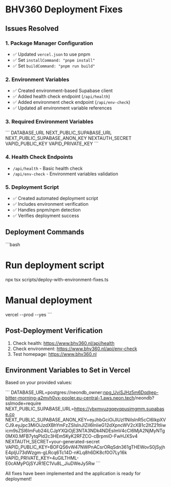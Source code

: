 # BHV360 Deployment Fixes

## Issues Resolved

### 1. Package Manager Configuration
- ✅ Updated `vercel.json` to use pnpm
- ✅ Set `installCommand: "pnpm install"`
- ✅ Set `buildCommand: "pnpm run build"`

### 2. Environment Variables
- ✅ Created environment-based Supabase client
- ✅ Added health check endpoint (`/api/health`)
- ✅ Added environment check endpoint (`/api/env-check`)
- ✅ Updated all environment variable references

### 3. Required Environment Variables
\`\`\`
DATABASE_URL
NEXT_PUBLIC_SUPABASE_URL
NEXT_PUBLIC_SUPABASE_ANON_KEY
NEXTAUTH_SECRET
VAPID_PUBLIC_KEY
VAPID_PRIVATE_KEY
\`\`\`

### 4. Health Check Endpoints
- `/api/health` - Basic health check
- `/api/env-check` - Environment variables validation

### 5. Deployment Script
- ✅ Created automated deployment script
- ✅ Includes environment verification
- ✅ Handles pnpm/npm detection
- ✅ Verifies deployment success

## Deployment Commands

\`\`\`bash
# Run deployment script
npx tsx scripts/deploy-with-environment-fixes.ts

# Manual deployment
vercel --prod --yes
\`\`\`

## Post-Deployment Verification

1. Check health: https://www.bhv360.nl/api/health
2. Check environment: https://www.bhv360.nl/api/env-check
3. Test homepage: https://www.bhv360.nl

## Environment Variables to Set in Vercel

Based on your provided values:

\`\`\`
DATABASE_URL=postgres://neondb_owner:npg_UviSJHz5m6Dq@ep-bitter-morning-a2mvh0vx-pooler.eu-central-1.aws.neon.tech/neondb?sslmode=require
NEXT_PUBLIC_SUPABASE_URL=https://ybxmvuzgqevqpusimgmm.supabase.co
NEXT_PUBLIC_SUPABASE_ANON_KEY=eyJhbGciOiJIUzI1NiIsInR5cCI6IkpXVCJ9.eyJpc3MiOiJzdXBhYmFzZSIsInJlZiI6InlieG12dXpncWV2cXB1c2ltZ21tIiwicm9sZSI6ImFub24iLCJpYXQiOjE3NTA3NDk4NDEsImV4cCI6MjA2NjMyNTg0MX0.MFB7ytqPId2c3HEm5KyK2RFZCO-cBrpmiO-FwHJXSv4
NEXTAUTH_SECRET=your-generated-secret
VAPID_PUBLIC_KEY=BOFQS6vW47NWPnACsrORqSdn361gTHEWovS0jSyjhE4pIjU73dWzgm-gLRcq6Tc14D-nKLq8h6DK8cf0O7Ly16k
VAPID_PRIVATE_KEY=4uGILTHML-E0cAMyPGjSYJR1EC1Vu8L_JiuDWeJy5Rw
\`\`\`

All fixes have been implemented and the application is ready for deployment!
